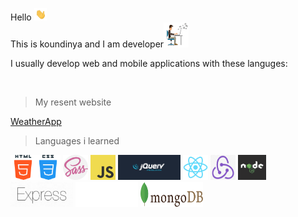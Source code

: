 Hello <img src="images\HI.gif" alt="Hi" width="20" height="20">
<br>
This is koundinya and I am developer<img src="images\Developer.gif" alt="Developer"  width="40" height="40">

I usually develop web and mobile applications with these languges:

<!-- ! languages I'm good in  -->
<br>

>My resent website

<a href="https://koundinyapidaparthy.github.io/weatherapp/">WeatherApp</a>

>Languages i learned

<img src="./images/HTML.png" alt="HTML" width="40px" height="40px"><img src="./images/CSS.png" alt="HTML" width="40px" height="40px"> 
<img src="./images/SASS.png" alt="HTML" width="40px" height="40px"> 
<img src="./images/JavaScript.png" alt="HTML" width="40px" height="40px"> 
<img src="./images/JQUERY.png" alt="HTML" width="100px" height="40px"> 
<img src="./images/REACT.png" alt="HTML" width="40px" height="40px"> 
<img src="./images/REDUX.png" alt="HTML" width="40px" height="40px"> 
<img src="./images/NODE.png" alt="HTML" width="45px" height="40px"> 
<img src="./images/EXPRESS.png" alt="HTML" width="100px" height="40px"> 
<img src="./images/FASTIFY.png" alt="HTML" width="100px" height="40px"> 
<img src="./images/MONGODB.png" alt="HTML" width="100px" height="40px"> 